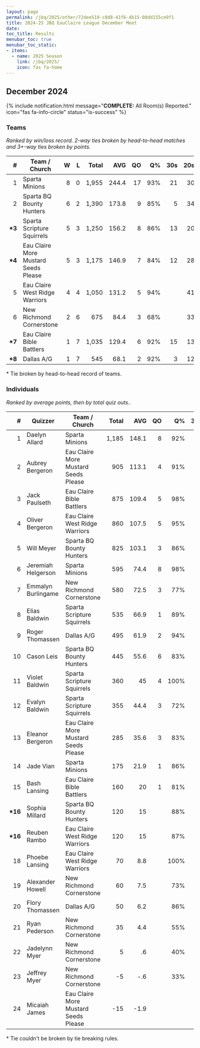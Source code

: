 ```yaml
---
layout: page
permalink: /jbq/2025/other/72dee510-c8d8-41f6-4b15-08dd155ce9f1
title: 2024-25 JBQ EauClaire League December Meet
date: 
toc_title: Results
menubar_toc: true
menubar_toc_static:
- items:
  - name: 2025 Season
    link: /jbq/2025/
    icon: fas fa-home
---
```



## December 2024

{% include notification.html
   message="<b>COMPLETE:</b> All Room(s) Reported."
   icon="fas fa-info-circle"
   status="is-success" %}


### Teams

*Ranked by win/loss record. 2-way ties broken by head-to-head matches and 3+-way ties broken by points.*

| # | Team / Church | W | L | Total | AVG | QO | Q% | 30s | 20s | 10s |
|--:|---|--:|--:|--:|--:|--:|--:|--:|--:|--:|
| 1 | Sparta Minions | 8 | 0 | 1,955 | 244.4 | 17 | 93% | 21 | 30 | 63 |
| 2 | Sparta BQ Bounty Hunters | 6 | 2 | 1,390 | 173.8 | 9 | 85% | 5 | 34 | 61 |
| **\*3** | Sparta Scripture Squirrels | 5 | 3 | 1,250 | 156.2 | 8 | 86% | 13 | 20 | 50 |
| **\*4** | Eau Claire More Mustard Seeds Please | 5 | 3 | 1,175 | 146.9 | 7 | 84% | 12 | 28 | 29 |
| 5 | Eau Claire West Ridge Warriors | 4 | 4 | 1,050 | 131.2 | 5 | 94% |  | 41 | 21 |
| 6 | New Richmond Cornerstone | 2 | 6 | 675 | 84.4 | 3 | 68% |  | 33 | 17 |
| **\*7** | Eau Claire Bible Battlers | 1 | 7 | 1,035 | 129.4 | 6 | 92% | 15 | 13 | 31 |
| **\*8** | Dallas A/G | 1 | 7 | 545 | 68.1 | 2 | 92% | 3 | 12 | 22 |

\* Tie broken by head-to-head record of teams.

### Individuals

*Ranked by average points, then by total quiz outs..*

| # | Quizzer | Team / Church | Total | AVG | QO | Q% | 30s | 20s | 10s |
|--:|---|---|--:|--:|--:|--:|--:|--:|--:|
| 1 | Daelyn Allard | Sparta Minions | 1,185 | 148.1 | 8 | 92% | 19 | 29 |  |
| 2 | Aubrey Bergeron | Eau Claire More Mustard Seeds Please | 905 | 113.1 | 4 | 91% | 12 | 28 |  |
| 3 | Jack Paulseth | Eau Claire Bible Battlers | 875 | 109.4 | 5 | 98% | 15 | 12 | 15 |
| 4 | Oliver Bergeron | Eau Claire West Ridge Warriors | 860 | 107.5 | 5 | 95% |  | 41 | 1 |
| 5 | Will Meyer | Sparta BQ Bounty Hunters | 825 | 103.1 | 3 | 86% | 5 | 34 | 4 |
| 6 | Jeremiah Helgerson | Sparta Minions | 595 | 74.4 | 8 | 98% | 2 |  | 46 |
| 7 | Emmalyn Burlingame | New Richmond Cornerstone | 580 | 72.5 | 3 | 77% |  | 31 | 2 |
| 8 | Elias Baldwin | Sparta Scripture Squirrels | 535 | 66.9 | 1 | 89% | 13 | 7 | 3 |
| 9 | Roger Thomassen | Dallas A/G | 495 | 61.9 | 2 | 94% | 3 | 12 | 16 |
| 10 | Cason Leis | Sparta BQ Bounty Hunters | 445 | 55.6 | 6 | 83% |  |  | 43 |
| 11 | Violet Baldwin | Sparta Scripture Squirrels | 360 | 45 | 4 | 100% |  | 1 | 30 |
| 12 | Evalyn Baldwin | Sparta Scripture Squirrels | 355 | 44.4 | 3 | 72% |  | 12 | 17 |
| 13 | Eleanor Bergeron | Eau Claire More Mustard Seeds Please | 285 | 35.6 | 3 | 83% |  |  | 29 |
| 14 | Jade Vian | Sparta Minions | 175 | 21.9 | 1 | 86% |  | 1 | 17 |
| 15 | Bash Lansing | Eau Claire Bible Battlers | 160 | 20 | 1 | 81% |  | 1 | 16 |
| **\*16** | Sophia Millard | Sparta BQ Bounty Hunters | 120 | 15 |  | 88% |  |  | 14 |
| **\*16** | Reuben Rambo | Eau Claire West Ridge Warriors | 120 | 15 |  | 87% |  |  | 13 |
| 18 | Phoebe Lansing | Eau Claire West Ridge Warriors | 70 | 8.8 |  | 100% |  |  | 7 |
| 19 | Alexander Howell | New Richmond Cornerstone | 60 | 7.5 |  | 73% |  |  | 8 |
| 20 | Flory Thomassen | Dallas A/G | 50 | 6.2 |  | 86% |  |  | 6 |
| 21 | Ryan Pederson | New Richmond Cornerstone | 35 | 4.4 |  | 55% |  | 2 | 4 |
| 22 | Jadelynn Myer | New Richmond Cornerstone | 5 | .6 |  | 40% |  |  | 2 |
| 23 | Jeffrey Myer | New Richmond Cornerstone | -5 | -.6 |  | 33% |  |  | 1 |
| 24 | Micaiah James | Eau Claire More Mustard Seeds Please | -15 | -1.9 |  |  |  |  |  |

\* Tie couldn't be broken by tie breaking rules.

